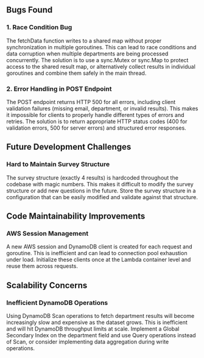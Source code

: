 ## Bugs Found

### 1. Race Condition Bug
The fetchData function writes to a shared map without proper synchronization in multiple goroutines. This can lead to race conditions and data corruption when multiple departments are being processed concurrently. The solution is to use a sync.Mutex or sync.Map to protect access to the shared result map, or alternatively collect results in individual goroutines and combine them safely in the main thread.

### 2. Error Handling in POST Endpoint
The POST endpoint returns HTTP 500 for all errors, including client validation failures (missing email, department, or invalid results). This makes it impossible for clients to properly handle different types of errors and retries. The solution is to return appropriate HTTP status codes (400 for validation errors, 500 for server errors) and structured error responses.

## Future Development Challenges

### Hard to Maintain Survey Structure
The survey structure (exactly 4 results) is hardcoded throughout the codebase with magic numbers. This makes it difficult to modify the survey structure or add new questions in the future. Store the survey structure in a configuration that can be easily modified and validate against that structure.

## Code Maintainability Improvements

### AWS Session Management
A new AWS session and DynamoDB client is created for each request and goroutine. This is inefficient and can lead to connection pool exhaustion under load. Initialize these clients once at the Lambda container level and reuse them across requests.

## Scalability Concerns

### Inefficient DynamoDB Operations
Using DynamoDB Scan operations to fetch department results will become increasingly slow and expensive as the dataset grows. This is inefficient and will hit DynamoDB throughput limits at scale. Implement a Global Secondary Index on the department field and use Query operations instead of Scan, or consider implementing data aggregation during write operations.